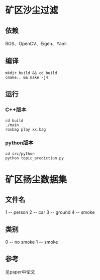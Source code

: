 # 矿区沙尘过滤
## 依赖
ROS、OpenCV、Eigen、Yaml  

## 编译
```
mkdir build && cd build
cmake.. && make -j4
```
## 运行
### C++版本
```
cd build 
./main
rosbag play xx.bag
```
### python版本
```
cd src/python
python topic_prediction.py
```

# 矿区扬尘数据集
## 文件名
1 -- person
2 -- car
3 -- ground
4 -- smoke 
## 类别
0 -- no smoke
1 -- smoke

## 参考
见paper中论文